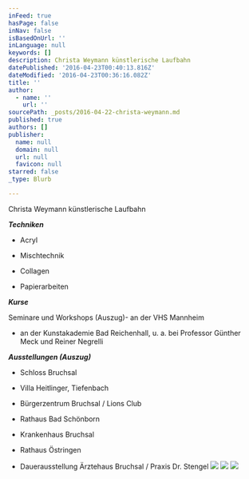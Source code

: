 ```yaml
---
inFeed: true
hasPage: false
inNav: false
isBasedOnUrl: ''
inLanguage: null
keywords: []
description: Christa Weymann künstlerische Laufbahn
datePublished: '2016-04-23T00:40:13.816Z'
dateModified: '2016-04-23T00:36:16.082Z'
title: ''
author:
  - name: ''
    url: ''
sourcePath: _posts/2016-04-22-christa-weymann.md
published: true
authors: []
publisher:
  name: null
  domain: null
  url: null
  favicon: null
starred: false
_type: Blurb

---
```

Christa Weymann künstlerische Laufbahn

**_Techniken_**

- Acryl

- Mischtechnik

- Collagen

- Papierarbeiten

**_Kurse_**

Seminare und Workshops (Auszug)- an der VHS Mannheim

- an der Kunstakademie Bad Reichenhall, u. a. bei Professor Günther Meck und Reiner Negrelli

**_Ausstellungen (Auszug)_**

- Schloss Bruchsal

- Villa Heitlinger, Tiefenbach

- Bürgerzentrum Bruchsal / Lions Club

- Rathaus Bad Schönborn

- Krankenhaus Bruchsal

- Rathaus Östringen

- Dauerausstellung Ärztehaus Bruchsal / Praxis Dr. Stengel
![](https://s3-us-west-2.amazonaws.com/the-grid-img/p/dfc4929ed7dc1a6dadb43518933c3aea04300ca2.jpg)
![](https://s3-us-west-2.amazonaws.com/the-grid-img/p/533fe3575fe51182f7efa47aa8abc9b3f3ea353f.jpg)
![](https://the-grid-user-content.s3-us-west-2.amazonaws.com/58cd4b57-b446-479d-8b5c-bf65350f13ad.jpg)